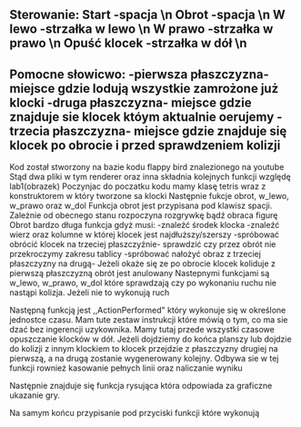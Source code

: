 Sterowanie:
Start 		-spacja \n
Obrot		-spacja \n
W lewo		-strzałka w lewo \n
W prawo		-strzałka w prawo \n
Opuść klocek	-strzałka w dół \n
--------------------------------------------------------------------------------------------------
Pomocne słowicwo:
-pierwsza płaszczyzna- miejsce gdzie lodują wszystkie zamrożone już klocki
-druga płaszczyzna- miejsce gdzie znajduje sie klocek któym aktualnie oerujemy
-trzecia płaszczyzna- miejsce gdzie znajduje się klocek po obrocie i przed sprawdzeniem kolizji
--------------------------------------------------------------------------------------------------
Kod został stworzony na bazie kodu flappy bird znalezionego na youtube
Stąd dwa pliki w tym renderer oraz inna składnia kolejnych funkcji względę lab1(obrazek)
Poczynjac do poczatku kodu mamy klasę tetris wraz z konstruktorem w który tworzone sa klocki
Następnie fukcje obrot, w_lewo, w_prawo oraz w_dol
Funkcja obrot jest przypisana pod klawisz spacji. Zależnie od obecnego stanu rozpoczyna rozgrywkę bądź obraca figurę
Obrot bardzo długa funkcja gdyż musi:
-znaleźć środek klocka
-znaleźć wierz oraz kolumne w której klocek jest najdłuższy/szerszy
-spróbować obrócić klocek na trzeciej płaszczyźnie- sprawdzić czy przez obrót nie przekroczymy zakresu tablicy
-spróbować nałożyć obraz z trzeciej płaszczyzny na drugą- Jeżeli okaże się ze po obrocie klocek koliduje 
	z pierwszą płaszczyzną obrót jest anulowany
Nastepnymi funkcjami są w_lewo, w_prawo, w_dol które sprawdzają czy po wykonaniu ruchu nie nastąpi kolizja. Jeżeli nie to wykonują ruch

Następną funkcją jest ,,ActionPerformed" który wykonuje się w określone jednostce czasu. Mam tute zestaw instrukcji które mówią o tym,
co ma sie dzać bez ingerencji uzykownika. Mamy tutaj przede wszystki czasowe opuszczanie klocków w dół. Jeżeli dojdziemy do końca planszy 
lub dojdzie do kolizji z innym klockiem to klocek przejdzie z płaszczyzny drugiej na pierwszą, a na drugą zostanie wygenerowany kolejny.
Odbywa sie w tej funkcji rownież kasowanie pełnych linii oraz naliczanie wyniku

Następnie znajduje się funkcja rysująca która odpowiada za graficzne ukazanie gry.

Na samym końcu przypisanie pod przyciski funkcji które wykonują
 
